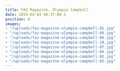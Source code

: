 ```yaml
---
title: FAZ Magazine, Olympia Campbell
date: 2019-04-03 08:37:00 Z
position: 0
images:
- "/uploads/faz-magazine-olympia-campbell-01.jpg"
- "/uploads/faz-magazine-olympia-campbell-09.jpg"
- "/uploads/faz-magazine-olympia-campbell-06.jpg"
- "/uploads/faz-magazine-olympia-campbell-10.jpg"
- "/uploads/faz-magazine-olympia-campbell-07.jpg"
- "/uploads/faz-magazine-olympia-campbell-04.jpg"
- "/uploads/faz-magazine-olympia-campbell-02.jpg"
- "/uploads/faz-magazine-olympia-campbell-03.jpg"
---
```


